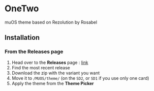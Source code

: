 # OneTwo
muOS theme based on Rezolution by Rosabel

## Installation

### From the **Releases** page

1. Head over to the **Releases** page : [link](https://github.com/oiimrosabel/AuroraMuOSTheme/releases)
2. Find the most recent release
3. Download the zip with the variant you want
4. Move it to `/MUOS/theme/` (on the `SD2`, or `SD1` if you use only one card)
5. Apply the theme from the **Theme Picker**
